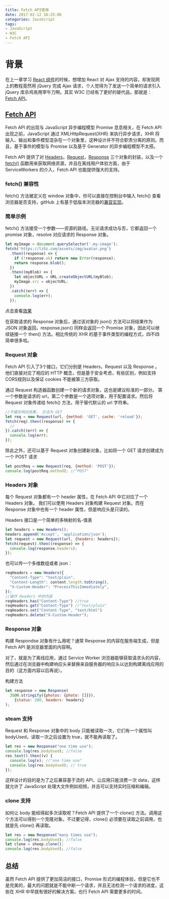 ```yaml
---
title: Fetch API使用
date: 2017-02-12 16:25:06
categories: JavaScript
tags:
- JavaScript
- W3C
- Fetch API
---
```


# 背景

在上一章学习 [React 组件](https://lz5z.com/ReactJS%E2%80%94%E7%BB%84%E4%BB%B6/)的时候，想增加 React 对 Ajax 支持的内容，却发现网上的教程竟然用 jQuery 完成 Ajax 请求，个人觉得为了发送一个简单的请求引入 jQuery 库杀鸡焉用宰牛刀啊。其实 W3C 已经有了更好的替代品，那就是： [Fetch API](https://fetch.spec.whatwg.org/)。

## [Fetch API](https://developer.mozilla.org/zh-CN/docs/Web/API/Fetch_API)

Fetch API 的出现与 JavaScript 异步编程模型 Promise 息息相关，在 Fetch API 出现之前，JavaScript 通过 XMLHttpRequest(XHR) 来执行异步请求，XHR 将输入、输出和事件模型混杂在一个对象里，这种设计并不符合职责分离的原则。而且，基于事件的模型与 Promise 以及基于 Generator 的异步编程模型不太搭。

Fetch API 提供了对 [Headers](https://developer.mozilla.org/zh-CN/docs/Web/API/Headers)，[Request](https://developer.mozilla.org/zh-CN/docs/Web/API/Request)，[Response](https://developer.mozilla.org/zh-CN/docs/Web/API/Response) 三个对象的封装，以及一个 [fetch()](https://developer.mozilla.org/zh-CN/docs/Web/API/GlobalFetch) 函数用来获取网络资源，并且在离线用户体验方面，由于 ServiceWorkers 的介入，Fetch API 也能提供强大的支持。


### fetch() 兼容性

fetch() 方法被定义在 window 对象中，你可以直接在控制台中输入 fetch() 查看浏览器是否支持，gitHub 上有基于低版本浏览器的[兼容实现](https://github.com/github/fetch)。

### 简单示例

fetch() 方法接受一个参数——资源的路径。无论请求成功与否，它都返回一个 promise 对象，resolve 对应请求的 Response 对象。

```javascript
let myImage = document.querySelector('.my-image');
fetch('https://lz5z.com/assets/img/avatar.png')
  .then((response) => {
    if (!response.ok) return new Error(response);
    return response.blob();
  })
  .then((myBlob) => {
    let objectURL = URL.createObjectURL(myBlob);
    myImage.src = objectURL;
  })
  .catch((err) => {
    console.log(err);
  }); 
```
点击查看[效果](/assets/demo/fetch-demo/index.html)

在获取请求的 Response 对象后，通过该对象的 json() 方法可以将结果作为 JSON 对象返回，response.json() 同样会返回一个 Promise 对象，因此可以继续链接一个 then() 方法。相比传统的 XHR 的基于事件类型的编程方式，四不四简单很多哈。

### Request 对象

Fetch API 引入了3个接口，它们分别是 Headers，Request 以及 Response 。他们直接对应了相应的 HTTP 概念，但是基于安全考虑，有些区别，例如支持CORS规则以及保证 cookies 不能被第三方获取。

通过 Request 构造器函数创建一个新的请求对象，这也是建议标准的一部分。 第一个参数是请求的 url，第二个参数是一个选项对象，用于配置请求。然后将 Request 对象传递给 fetch() 方法，用于替代默认的 url 字符串。

```javascript
//不缓存响应结果， 方法为 GET
let req = new Request(url, {method: 'GET', cache: 'reload'});
fetch(req).then((response) => {
  //
}).catch((err) => {
  console.log(err);
});
```
除此之外，还可以基于 Request 对象创建新对象，比如将一个 GET 请求创建成为一个 POST 请求

```javascript
let postReq = new Request(req, {method: 'POST'});
console.log(postReq.method); //"POST"
```
### Headers 对象

每个 Request 对象都有一个 header 属性，在 Fetch API 中它对应了一个 Headers 对象。 我们可以使用 Headers 对象构建 Request 对象。而在 Response 对象中也有一个 header 属性，但是响应头是只读的。

Headers 接口是一个简单的多映射的名-值表

```javascript
let headers = new Headers();
headers.append('Accept', 'application/json');
let request = new Request(url, {headers: headers});
fetch(request).then((response) => {
  console.log(response.headers);
});
```
也可以传一个多维数组或者 json：

```javascript
reqHeaders = new Headers({
  "Content-Type": "text/plain",
  "Content-Length": content.length.toString(),
  "X-Custom-Header": "ProcessThisImmediately",
});
//操作 Headers 中的内容
reqHeaders.has("Content-Type") //true
reqHeaders.get("Content-Type") //"text/plain"
reqHeaders.set("Content-Type", "text/html")
reqHeaders.delete("X-Custom-Header");
```

### Response 对象

构建 Respondse 对象有什么用呢？通常 Response 的内容在服务端生成，但是 Fetch API 是浏览器里面的内容啊。

对了，就是为了离线应用，通过 Service Worker 浏览器能够获取请求头的内容，然后通过在浏览器中构建响应头来替换来自服务器的响应头以达到构建离线应用的目的（这方面内容以后再说）。

构建方法

```javascript
let response = new Response(
  JSON.stringify({photos: {photo: []}}),
    {status: 200, headers: headers}
);
```

### steam 支持

Request 和 Response 对象中的 body 只能被读取一次，它们有一个属性叫 bodyUsed，读取一次之后设置为 true，就不能再读取了。

```javascript
let res = new Response("one time use");
console.log(res.bodyUsed); //false
res.text().then((v) {
  console.log(v); //"one time use"
  console.log(res.bodyUsed); // true
});
```
这样设计的目的是为了之后兼容基于流的 API，让应用只能消费一次 data，这样就允许了 JavaScript 处理大文件例如视频，并且可以支持实时压缩和编辑。

### clone 支持

如何让 body 能经得起多次读取呢？Fetch API 提供了一个 clone() 方法。调用这个方法可以得到一个克隆对象。不过要记得，clone() 必须要在读取之前调用，也就是先 clone() 再读取。

```javascript
let res = new Response("many times use");
console.log(res.bodyUsed); //false
let clone = sheep.clone();
console.log(res.bodyUsed); //false
```

## 总结

虽然 Fetch API 提供了更加简洁的接口，Promise 形式的编程体验，但是它也不是完美的，最大的问题就是不能中断一个请求，并且无法检测一个请求的进度，这些在 XHR 中早就有很好的解决方案。也行 Fetch API 需要更多的时间。